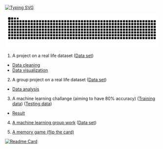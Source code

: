 [![Typing SVG](https://readme-typing-svg.herokuapp.com?font=Fira+Code&pause=1000&color=9AF713&width=435&lines=This+is+my+repository)](https://git.io/typing-svg)

![](https://raw.githubusercontent.com/fjqz177/fjqz177/main/dist/github-contribution-grid-snake.svg)

1. A project on a real life dataset ([Data set](https://github.com/JellyFishhhhhh/My-repo/blob/main/Folder%201/UN_MigrantStockTotal_2015.xlsx))
* [Data cleaning](https://github.com/JellyFishhhhhh/Data-Space/blob/main/Folder%201/Data%20cleaning/Zijian_Zhang_Writeup.pdf)
* [Data visualization](https://github.com/JellyFishhhhhh/My-repo/blob/main/Folder%201/Data%20visualization/Zijian_Zhang_Final_Writeup.pdf)

2. A group project on a real life dataset ([Data set](https://data.torontopolice.on.ca/datasets/TorontoPS::arrests-and-strip-searches-rbdc-arr-tbl-001/about))
* [Data analysis](https://github.com/JellyFishhhhhh/My-repo/blob/main/Folder%202/Data%20analysis/Group56.docx)

3. A machine learning challange (aiming to have 80% accuracy) ([Training data](https://github.com/JellyFishhhhhh/My-repo/blob/main/Folder%203/ML%20/train.csv)) ([Testing data](https://github.com/JellyFishhhhhh/My-repo/blob/main/Folder%203/ML%20/test.csv))
* [Result](https://github.com/JellyFishhhhhh/My-repo/blob/main/Folder%203/ML%20/test.ipynb)

4. [A machine learning group work](https://colab.research.google.com/drive/1qsSizWEcpWybJm0BRXRDSleKmRnWkvDz?usp=sharing) ([Data set](https://www.kaggle.com/datasets/alexteboul/diabetes-health-indicators-dataset))

5. [A memory game (flip the card)](https://github.com/JellyFishhhhhh/My-repo/blob/main/Folder%204/Memory%20game/Memory_game.ipynb)

[![Readme Card](https://github-readme-stats.vercel.app/api/pin/?username=anuraghazra&repo=github-readme-stats)](https://github.com/anuraghazra/github-readme-stats)
